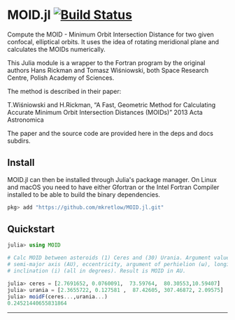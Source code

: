 # MOID.jl [![Build Status](https://travis-ci.org/mkretlow/MOID.jl.svg?branch=master)](https://travis-ci.org/mkretlow/MOID.jl)
Compute the MOID - Minimum Orbit Intersection Distance for two given confocal, elliptical orbits.
It uses the idea of rotating meridional plane and calculates the MOIDs numerically.

This Julia module is a wrapper to the Fortran program by the original authors Hans Rickman  and Tomasz Wiśniowski, both
Space Research Centre, Polish Academy of Sciences.

The method is described in their paper:

T.Wiśniowski and H.Rickman, “A Fast, Geometric Method for Calculating Accurate Minimum Orbit Intersection Distances (MOIDs)” 2013 Acta Astronomica

The paper and the source code are provided here in the deps and docs subdirs.


## Install
MOID.jl can then be installed through Julia's package manager. On Linux and macOS you need to have either Gfortran or the Intel Fortran Compiler installed to be able to build the binary dependencies.

```julia
pkg> add "https://github.com/mkretlow/MOID.jl.git"
```

## Quickstart
```julia
julia> using MOID

# Calc MOID between asteroids (1) Ceres and (30) Urania. Argument values are: 
# semi-major axis (AU), eccentricity, argument of perhielion (ω), longitude of ascending node (Ω),
# inclination (i) (all in degrees). Result is MOID in AU.

julia> ceres = [2.7691652, 0.0760091,  73.59764,  80.30553,10.59407]
julia> urania = [2.3655722, 0.127581 ,  87.42605, 307.46872, 2.09575]
julia> moidF(ceres...,urania...)
0.24521440655831864
```

---
